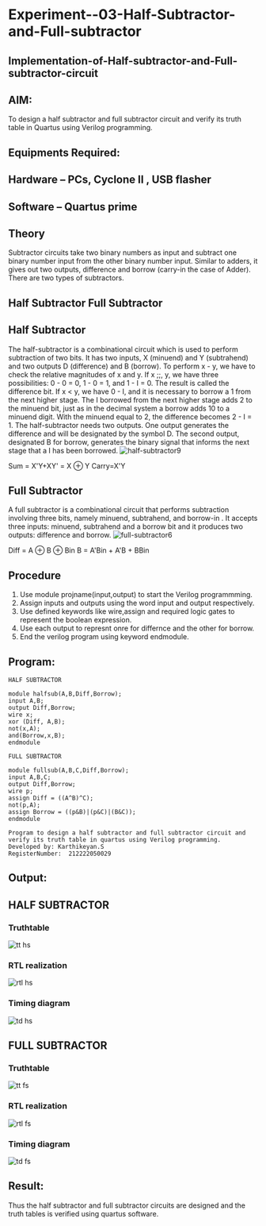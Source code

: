 # Experiment--03-Half-Subtractor-and-Full-subtractor
## Implementation-of-Half-subtractor-and-Full-subtractor-circuit
## AIM:
To design a half subtractor and full subtractor circuit and verify its truth table in Quartus using Verilog programming.

## Equipments Required:
## Hardware – PCs, Cyclone II , USB flasher
## Software – Quartus prime
## Theory
Subtractor circuits take two binary numbers as input and subtract one binary number input from the other binary number input. Similar to adders, it gives out two outputs, difference and borrow (carry-in the case of Adder). There are two types of subtractors.

## Half Subtractor Full Subtractor
## Half Subtractor
The half-subtractor is a combinational circuit which is used to perform subtraction of two bits. It has two inputs, X (minuend) and Y (subtrahend) and two outputs D (difference) and B (borrow). To perform x - y, we have to check the relative magnitudes of x and y. If x ;;, y, we have three possibilities: 0 - 0 = 0, 1 - 0 = 1, and 1 - I = 0. The result is called the difference bit. If x < y, we have 0 - I, and it is necessary to borrow a 1 from the next higher stage. The I borrowed from the next higher stage adds 2 to the minuend bit, just as in the decimal system a borrow adds 10 to a minuend digit. With the minuend equal to 2, the difference becomes 2 - I = 1. The half-subtractor needs two outputs. One output generates the difference and will be designated by the symbol D. The second output, designated B for borrow, generates the binary signal that informs the next stage that a I has been borrowed.
![half-subtractor9](https://user-images.githubusercontent.com/36288975/166112538-58c3bc7c-ee5d-4e6a-ac8d-8e8328efe27a.png)


Sum = X'Y+XY' = X ⊕ Y
Carry=X'Y

## Full Subtractor
A full subtractor is a combinational circuit that performs subtraction involving three bits, namely minuend, subtrahend, and borrow-in . It accepts three inputs: minuend, subtrahend and a borrow bit and it produces two outputs: difference and borrow. 
![full-subtractor6](https://user-images.githubusercontent.com/36288975/166112541-24c68359-3de8-4674-ae22-8272ffc385ed.png)


Diff = A ⊕ B ⊕ Bin B = A'Bin + A'B + BBin

## Procedure
1. Use module projname(input,output) to start the Verilog programmming.
2. Assign inputs and outputs using the word input and output respectively.
3. Use defined keywords like wire,assign and required logic gates to represent the boolean expression.
4. Use each output to represnt onre for differnce and the other for borrow.
5. End the verilog program using keyword endmodule. 


## Program:
```
HALF SUBTRACTOR

module halfsub(A,B,Diff,Borrow);
input A,B;
output Diff,Borrow;
wire x;
xor (Diff, A,B);
not(x,A);
and(Borrow,x,B);
endmodule
```
```
FULL SUBTRACTOR

module fullsub(A,B,C,Diff,Borrow);
input A,B,C;
output Diff,Borrow;
wire p;
assign Diff = ((A^B)^C);
not(p,A);
assign Borrow = ((p&B)|(p&C)|(B&C));
endmodule
```

```
Program to design a half subtractor and full subtractor circuit and verify its truth table in quartus using Verilog programming.
Developed by: Karthikeyan.S
RegisterNumber:  212222050029
```

## Output:
## HALF SUBTRACTOR


### Truthtable

![tt hs](https://user-images.githubusercontent.com/115524975/231995081-9565114a-6e8e-4386-91d0-07317ff01b24.png)

###  RTL realization

![rtl hs](https://user-images.githubusercontent.com/115524975/232001410-95100ac0-496b-4b64-bc66-1a33d138a069.png)

### Timing diagram

![td hs](https://user-images.githubusercontent.com/115524975/231995665-1505773b-6cf8-4105-ac5f-3edf1b9d3ae6.png)

## FULL SUBTRACTOR


### Truthtable

![tt fs](https://user-images.githubusercontent.com/115524975/231995184-38ce3b74-a537-4a3f-933d-dc78673176a4.png)


###  RTL realization

![rtl fs](https://user-images.githubusercontent.com/115524975/232002027-55014d9d-8a4f-4e9b-9e3c-d0a1cc7ce098.png)

### Timing diagram

![td fs](https://user-images.githubusercontent.com/115524975/231995781-dda93ae2-5223-4810-8a5c-5d6fe643696f.png)


## Result:
Thus the half subtractor and full subtractor circuits are designed and the truth tables is verified using quartus software.
